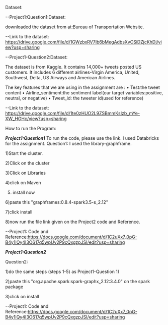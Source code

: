 Dataset:

--Project1:Question1:Dataset: 

downloaded the dataset from at:Bureau of Transportation Website. 

--Link to the dataset: https://drive.google.com/file/d/1GWzbxRV7Ib6bMegAdbsXvCSiDZjcKhDj/view?usp=sharing

--Project1-Question2:Dataset: 

The dataset is from Kaggle. It contains 14,000+ tweets posted US customers. It includes 6 different airlines-Virgin America, United, Southwest, Delta, US Airways and  American Airlines. 

The key features that we are using in the assignment are :
•	Test:the tweet content
•	Airline_sentiment:the sentiment label(our target variables:positive, neutral, or negative) 
•	Tweet_id: the tweeter id(used for reference)

--Link to the dataset: https://drive.google.com/file/d/1te0zHUO2L9ZSBmmKsIzb_mYe-XW_HGHc/view?usp=sharing

How to run the Program:

***Project1:Question1***
To run the code, please use the link. I used Databricks for the assignment. 
Question1:
I used the library-graphframe.

1)Start the cluster. 

2)Click on the cluster

3)Click on Libraries

4)click on Maven

5) install now
   
6)paste this "graphframes:0.8.4-spark3.5-s_2.12"

7)click install

8)now run the file link given on the Project2 code and Reference.

--Project1: Code and Reference:https://docs.google.com/document/d/1C2uXx7_0pG-B4y1IQy4I3O617q5wpUv2P9cQxgzpJSI/edit?usp=sharing

***Project1:Question2***

Question2:

1)do the same steps (steps 1-5) as Project1-Question 1)

2)paste this "org.apache.spark:spark-graphx_2.12:3.4.0" on the spark package

3)click on install

--Project1: Code and Reference:https://docs.google.com/document/d/1C2uXx7_0pG-B4y1IQy4I3O617q5wpUv2P9cQxgzpJSI/edit?usp=sharing

